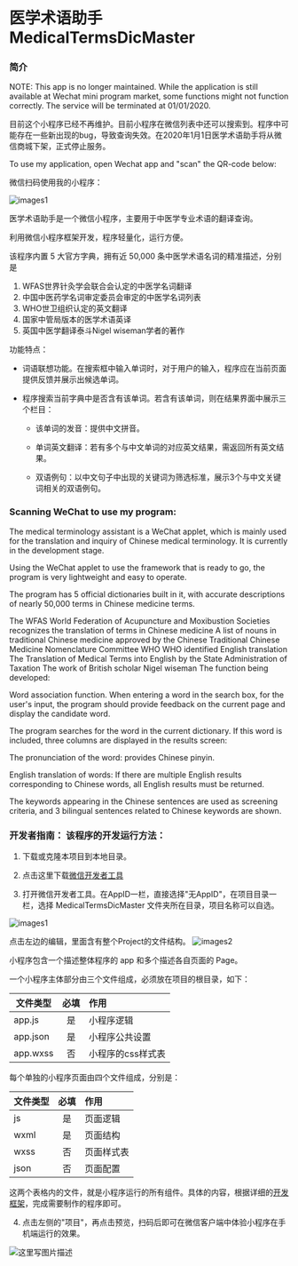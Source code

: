 #  医学术语助手  MedicalTermsDicMaster
 
### 简介

NOTE: This app is no longer maintained. While the application is still available at Wechat mini program market, some functions might not function correctly. The service will be terminated at 01/01/2020.

目前这个小程序已经不再维护。目前小程序在微信列表中还可以搜索到。程序中可能存在一些新出现的bug，导致查询失效。在2020年1月1日医学术语助手将从微信商城下架，正式停止服务。

To use my application, open Wechat app and "scan" the QR-code below:

微信扫码使用我的小程序：

![images1](http://img.blog.csdn.net/20171018073846226?watermark/2/text/aHR0cDovL2Jsb2cuY3Nkbi5uZXQvdGxvbmxpbmU=/font/5a6L5L2T/fontsize/400/fill/I0JBQkFCMA==/dissolve/70/gravity/SouthEast)


医学术语助手是一个微信小程序，主要用于中医学专业术语的翻译查询。

利用微信小程序框架开发，程序轻量化，运行方便。

该程序内置 5 大官方字典，拥有近 50,000 条中医学术语名词的精准描述，分别是

1. WFAS世界针灸学会联合会认定的中医学名词翻译
2. 中国中医药学名词审定委员会审定的中医学名词列表
3. WHO世卫组织认定的英文翻译
4. 国家中管局版本的医学术语英译
5. 英国中医学翻译泰斗Nigel wiseman学者的著作

功能特点：

* 词语联想功能。在搜索框中输入单词时，对于用户的输入，程序应在当前页面提供反馈并展示出候选单词。

* 程序搜索当前字典中是否含有该单词。若含有该单词，则在结果界面中展示三个栏目：

  * 该单词的发音：提供中文拼音。  

  * 单词英文翻译：若有多个与中文单词的对应英文结果，需返回所有英文结果。
  
  * 双语例句：以中文句子中出现的关键词为筛选标准，展示3个与中文关键词相关的双语例句。


### Scanning WeChat to use my program:

The medical terminology assistant is a WeChat applet, which is mainly used for the translation and inquiry of Chinese medical terminology. It is currently in the development stage.

Using the WeChat applet to use the framework that is ready to go, the program is very lightweight and easy to operate.

The program has 5 official dictionaries built in it, with accurate descriptions of nearly 50,000 terms in Chinese medicine terms.

The WFAS World Federation of Acupuncture and Moxibustion Societies recognizes the translation of terms in Chinese medicine
A list of nouns in traditional Chinese medicine approved by the Chinese Traditional Chinese Medicine Nomenclature Committee
WHO WHO identified English translation
The Translation of Medical Terms into English by the State Administration of Taxation
The work of British scholar Nigel wiseman
The function being developed:

Word association function. When entering a word in the search box, for the user's input, the program should provide feedback on the current page and display the candidate word.

The program searches for the word in the current dictionary. If this word is included, three columns are displayed in the results screen:

The pronunciation of the word: provides Chinese pinyin.

English translation of words: If there are multiple English results corresponding to Chinese words, all English results must be returned.

The keywords appearing in the Chinese sentences are used as screening criteria, and 3 bilingual sentences related to Chinese keywords are shown.

### 开发者指南： 该程序的开发运行方法：

1. 下载或克隆本项目到本地目录。

2. 点击这里下载[微信开发者工具](https://mp.weixin.qq.com/debug/wxadoc/dev/devtools/download.html)

3. 打开微信开发者工具。在AppID一栏，直接选择"无AppID"，在项目目录一栏，选择 MedicalTermsDicMaster 文件夹所在目录，项目名称可以自选。


![images1](http://img.blog.csdn.net/20170630141709486?watermark/2/text/aHR0cDovL2Jsb2cuY3Nkbi5uZXQvdGxvbmxpbmU=/font/5a6L5L2T/fontsize/400/fill/I0JBQkFCMA==/dissolve/70/gravity/SouthEast)

点击左边的编辑，里面含有整个Project的文件结构。
![images2](http://img.blog.csdn.net/20170630141943318?watermark/2/text/aHR0cDovL2Jsb2cuY3Nkbi5uZXQvdGxvbmxpbmU=/font/5a6L5L2T/fontsize/400/fill/I0JBQkFCMA==/dissolve/70/gravity/SouthEast)

小程序包含一个描述整体程序的 app 和多个描述各自页面的 Page。 


一个小程序主体部分由三个文件组成，必须放在项目的根目录，如下：


|文件类型       |必填           |作用            |
|-------------- |:-------------:|:-------------|
|app.js         |是            |小程序逻辑      |
|app.json       |是            |小程序公共设置   |
|app.wxss       |否            |小程序的css样式表 |

每个单独的小程序页面由四个文件组成，分别是：

|文件类型|	必填|	作用|
|:------------- |:-------------:|:-----|
|js	|是	|页面逻辑|
|wxml	|是|	页面结构|
|wxss	|否|	页面样式表|
|json	|否|	页面配置|

这两个表格内的文件，就是小程序运行的所有组件。具体的内容，根据详细的[开发框架](https://mp.weixin.qq.com/debug/wxadoc/dev/framework/app-service/api.html)，完成需要制作的程序即可。



4. 点击左侧的"项目"，再点击预览，扫码后即可在微信客户端中体验小程序在手机端运行的效果。

![这里写图片描述](http://img.blog.csdn.net/20170630144330081?watermark/2/text/aHR0cDovL2Jsb2cuY3Nkbi5uZXQvdGxvbmxpbmU=/font/5a6L5L2T/fontsize/400/fill/I0JBQkFCMA==/dissolve/70/gravity/SouthEast)




